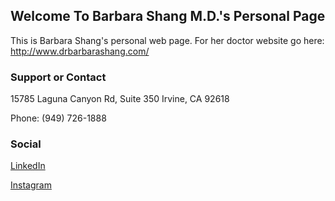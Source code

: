 ## Welcome To Barbara Shang M.D.'s Personal Page

This is Barbara Shang's personal web page. For her doctor website go here:
http://www.drbarbarashang.com/



### Support or Contact

15785 Laguna Canyon Rd, Suite 350
Irvine, CA 92618
 
Phone: (949) 726-1888


### Social
[LinkedIn](https://www.linkedin.com/in/barbara-shang-md/)

[Instagram](https://www.instagram.com/barbarashangmd/)
